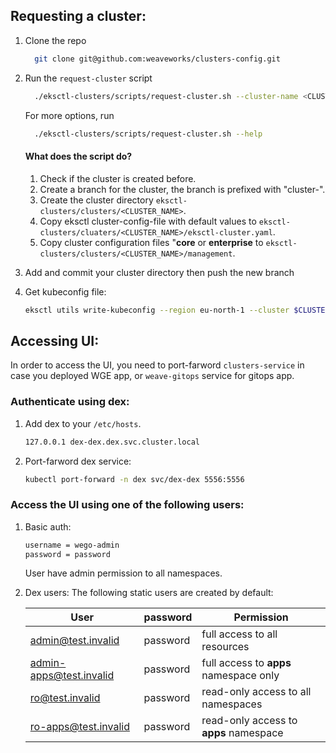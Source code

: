 ## Requesting a cluster:
1. Clone the repo
    ```bash
      git clone git@github.com:weaveworks/clusters-config.git
    ```
1. Run the `request-cluster` script
    ```bash
      ./eksctl-clusters/scripts/request-cluster.sh --cluster-name <CLUSTER_NAME> --weave-mode core|enterprise|none
    ```
    For more options, run
      ```bash
        ./eksctl-clusters/scripts/request-cluster.sh --help
      ```
      #### What does the script do?
      1. Check if the cluster is created before.
      1. Create a branch for the cluster, the branch is prefixed with "cluster-".
      1. Create the cluster directory `eksctl-clusters/clusters/<CLUSTER_NAME>`.
      1. Copy eksctl cluster-config-file with default values to `eksctl-clusters/cluaters/<CLUSTER_NAME>/eksctl-cluster.yaml`.
      1. Copy cluster configuration files "**core** or **enterprise** to `eksctl-clusters/clusters/<CLUSTER_NAME>/management`.

1. Add and commit your cluster directory then push the new branch

1. Get kubeconfig file:
    ```bash
    eksctl utils write-kubeconfig --region eu-north-1 --cluster $CLUSTER_NAME --kubeconfig=$HOME/.kube/config
    ```

## Accessing UI:
In order to access the UI, you need to port-farword `clusters-service` in case you deployed WGE app, or `weave-gitops` service for gitops app.

### Authenticate using dex:
  1. Add dex to your `/etc/hosts`.
      ```bash
      127.0.0.1 dex-dex.dex.svc.cluster.local
      ```
  1. Port-farword dex service:
      ```bash
      kubectl port-forward -n dex svc/dex-dex 5556:5556
      ```

### Access the UI using one of the following users:
1. Basic auth:
    ```bash
    username = wego-admin
    password = password
    ```
    User have admin permission to all namespaces.

1. Dex users:
  The following static users are created by default:

    | User                    | password | Permission                             |
    |--                       |--        |--                                      |
    | admin@test.invalid      | password | full access to all resources           |
    | admin-apps@test.invalid | password | full access to **apps** namespace only |
    | ro@test.invalid         | password | read-only access to all namespaces     |
    | ro-apps@test.invalid    | password | read-only access to **apps** namespace |
